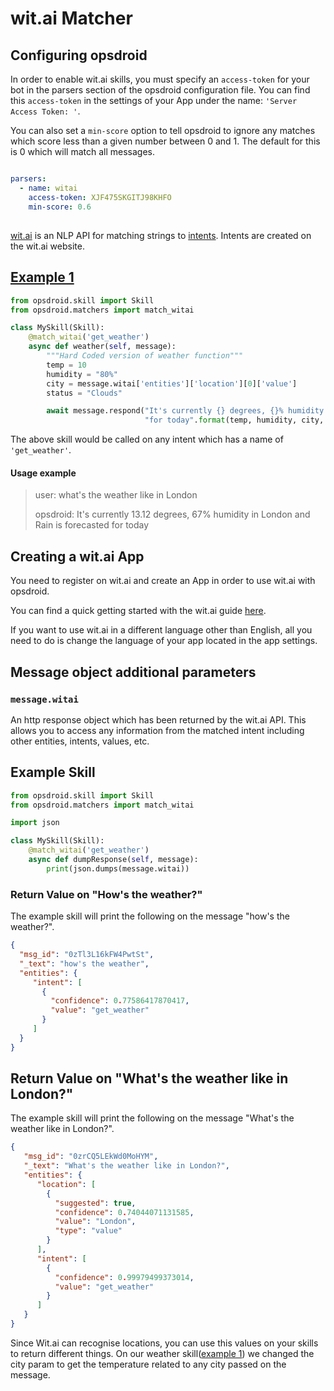 # wit.ai Matcher

## Configuring opsdroid

In order to enable wit.ai skills, you must specify an `access-token` for your bot in the parsers section of the opsdroid configuration file.
You can find this `access-token` in the settings of your App under the name: `'Server Access Token: '`.

You can also set a `min-score` option to tell opsdroid to ignore any matches which score less than a given number between 0 and 1. The default for this is 0 which will match all messages.

```yaml

parsers:
  - name: witai
    access-token: XJF475SKGITJ98KHFO
    min-score: 0.6
```

##

[wit.ai](https://wit.ai) is an NLP API for matching strings to [intents](https://wit.ai/docs/recipes#categorize-the-user-intent). Intents are created on the wit.ai website.

## [Example 1](#example1)

```python
from opsdroid.skill import Skill
from opsdroid.matchers import match_witai

class MySkill(Skill):
    @match_witai('get_weather')
    async def weather(self, message):
        """Hard Coded version of weather function"""
        temp = 10
        humidity = "80%"
        city = message.witai['entities']['location'][0]['value']
        status = "Clouds"

        await message.respond("It's currently {} degrees, {}% humidity in {} and {} is forecasted "
                              "for today".format(temp, humidity, city, status))
```

The above skill would be called on any intent which has a name of `'get_weather'`.

#### Usage example

> user: what's the weather like in London
>
> opsdroid: It's currently 13.12 degrees, 67% humidity in London and Rain is forecasted for today

## Creating a wit.ai App
You need to register on wit.ai and create an App in order to use wit.ai with opsdroid.

You can find a quick getting started with the wit.ai guide [here](https://wit.ai/getting-started).

If you want to use wit.ai in a different language other than English, all you need to do is change the language of your app located in the app settings.

## Message object additional parameters

### `message.witai`

An http response object which has been returned by the wit.ai API. This allows you to access any information from the matched intent including other entities, intents, values, etc.


## Example Skill

```python
from opsdroid.skill import Skill
from opsdroid.matchers import match_witai

import json

class MySkill(Skill):
    @match_witai('get_weather')
    async def dumpResponse(self, message):
        print(json.dumps(message.witai))
```

### Return Value on "How's the weather?"

The example skill will print the following on the message "how's the weather?".

```json
{
  "msg_id": "0zTl3L16kFW4PwtSt",
  "_text": "how's the weather",
  "entities": {
     "intent": [
       {
         "confidence": 0.77586417870417,
         "value": "get_weather"
       }
     ]
  }
}
```

## Return Value on "What's the weather like in London?"

The example skill will print the following on the message "What's the weather like in London?".

```json
{
   "msg_id": "0zrCQ5LEkWd0MoHYM",
   "_text": "What's the weather like in London?",
   "entities": {
      "location": [
        {
          "suggested": true,
          "confidence": 0.74044071131585,
          "value": "London",
          "type": "value"
        }
      ],
      "intent": [
        {
          "confidence": 0.99979499373014,
          "value": "get_weather"
        }
      ]
   }
}

```

Since Wit.ai can recognise locations, you can use this values on your skills to return different things.
On our weather skill([example 1](#example1)) we changed the city param to get the temperature related to any city passed on the message.



